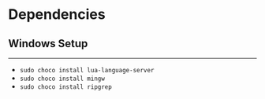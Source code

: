 # Dependencies

## Windows Setup

<hr>

* `sudo choco install lua-language-server`
* `sudo choco install mingw`
* `sudo choco install ripgrep` 
